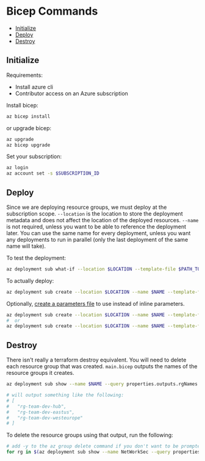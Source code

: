<!-- omit in toc -->

# Bicep Commands

- [Initialize](#initialize)
- [Deploy](#deploy)
- [Destroy](#destroy)

## Initialize

Requirements:

- Install azure cli
- Contributor access on an Azure subscription

Install bicep:

```bash
az bicep install
```

or upgrade bicep:

```bash
az upgrade
az bicep upgrade
```

Set your subscription:

```bash
az login
az account set -s $SUBSCRIPTION_ID
```

## Deploy

Since we are deploying resource groups, we must deploy at the subscription scope. `--location` is the location to store the deployment metadata and does not affect the location of the deployed resources. `--name` is not required, unless you want to be able to reference the deployment later. You can use the same name for every deployment, unless you want any deployments to run in parallel (only the last deployment of the same name will take).

To test the deployment:

```bash
az deployment sub what-if --location $LOCATION --template-file $PATH_TO_MAIN_FILE --parameters prefix=$PREFIX id=$ID
```

To actually deploy:

```bash
az deployment sub create --location $LOCATION --name $NAME --template-file $PATH_TO_MAIN_FILE --parameters prefix=$PREFIX id=$ID
```

Optionally, [create a parameters file](https://learn.microsoft.com/en-us/azure/azure-resource-manager/bicep/parameter-files?tabs=Bicep) to use instead of inline parameters.

```bash
az deployment sub create --location $LOCATION --name $NAME --template-file $PATH_TO_MAIN_FILE --parameters main.bicepparam
#  or
az deployment sub create --location $LOCATION --name $NAME --template-file $PATH_TO_MAIN_FILE --parameters main.parameters.json
```

## Destroy

There isn't really a terraform destroy equivalent. You will need to delete each resource group that was created. `main.bicep` outputs the names of the resource groups it creates.

```bash
az deployment sub show --name $NAME --query properties.outputs.rgNames.value

# will output something like the following:
# [
#   "rg-team-dev-hub",
#   "rg-team-dev-eastus",
#   "rg-team-dev-westeurope"
# ]
```

To delete the resource groups using that output, run the following:

```bash
# add -y to the az group delete command if you don't want to be prompted on each delete
for rg in $(az deployment sub show --name NetWorkSec --query properties.outputs.rgNames.value -o tsv); do az group delete --name $rg --no-wait; done
```
